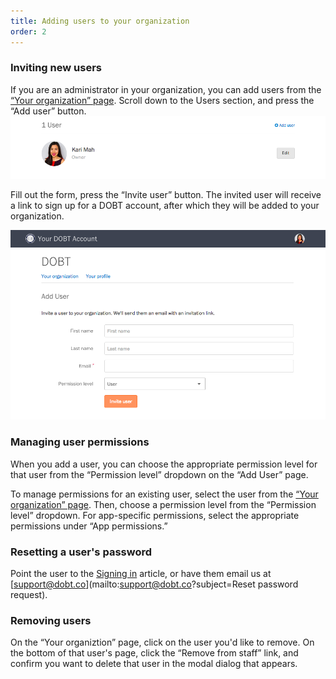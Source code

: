 ```yaml
---
title: Adding users to your organization
order: 2
---
```


### Inviting new users

If you are an administrator in your organization, you can add users from the [&ldquo;Your organization&rdquo; page](https://dashboard.dobt.co/organization/). Scroll down to the Users section, and press the &ldquo;Add user&rdquo; button. 
![Adding a user.](../images/add_user.png)

Fill out the form, press the &ldquo;Invite user&rdquo; button. The invited user will receive a link to sign up for a DOBT account, after which they will be added to your organization.

![Inviting users.](../images/invite_user.png)

### Managing user permissions

When you add a user, you can choose the appropriate permission level for that user from the &ldquo;Permission level&rdquo; dropdown on the &ldquo;Add User&rdquo; page.

To manage permissions for an existing user, select the user from the [&ldquo;Your organization&rdquo; page](https://dashboard.dobt.co/organization/). Then, choose a permission level from the &ldquo;Permission level&rdquo; dropdown. For app-specific permissions, select the appropriate permissions under &ldquo;App permissions.&rdquo;

### Resetting a user's password

Point the user to the [Signing in](signup_and_login.html) article, or have them email us at [support@dobt.co](mailto:support@dobt.co?subject=Reset password request).

### Removing users

On the &ldquo;Your organiztion&rdquo; page, click on the user you'd like to remove. On the bottom of that user's page, click the &ldquo;Remove from staff&rdquo; link, and confirm you want to delete that user in the modal dialog that appears.
